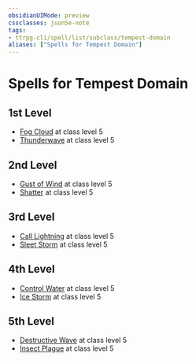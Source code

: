 ```yaml
---
obsidianUIMode: preview
cssclasses: json5e-note
tags:
- ttrpg-cli/spell/list/subclass/tempest-domain
aliases: ["Spells for Tempest Domain"]
---
```

# Spells for Tempest Domain

## 1st Level

- [Fog Cloud](fog-cloud "PHB") at class level 5
- [Thunderwave](thunderwave "PHB") at class level 5

## 2nd Level

- [Gust of Wind](gust-of-wind "PHB") at class level 5
- [Shatter](shatter "PHB") at class level 5

## 3rd Level

- [Call Lightning](call-lightning "PHB") at class level 5
- [Sleet Storm](sleet-storm "PHB") at class level 5

## 4th Level

- [Control Water](control-water "PHB") at class level 5
- [Ice Storm](ice-storm "PHB") at class level 5

## 5th Level

- [Destructive Wave](destructive-wave "PHB") at class level 5
- [Insect Plague](insect-plague "PHB") at class level 5